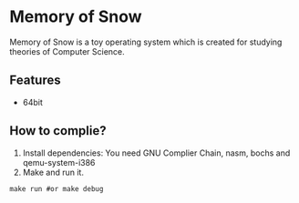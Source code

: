 # Memory of Snow
Memory of Snow is a toy operating system which is created for studying theories of Computer Science.
## Features
* 64bit
## How to complie?
1. Install dependencies:
You need GNU Complier Chain, nasm, bochs and qemu-system-i386
2. Make and run it.
```shell
make run #or make debug
```